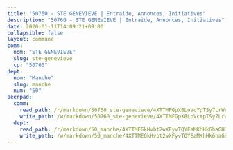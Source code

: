 ```yaml
---
title: "50760 - STE GENEVIEVE | Entraide, Annonces, Initiatives"
description: "50760 - STE GENEVIEVE | Entraide, Annonces, Initiatives"
date: 2020-01-11T14:09:21+09:00
collapsible: false
layout: commune
comm:
  nom: "STE GENEVIEVE"
  slug: ste-genevieve
  cp: "50760"
dept:
  nom: "Manche"
  slug: manche
  num: "50"
peerpad:
  comm:
    read_path: /r/markdown/50760_ste-genevieve/4XTTMFGpX8LoVcYpTSy7LrWcNaBTvZsSnYx2LFPt3RniTzPpz
    write_path: /w/markdown/50760_ste-genevieve/4XTTMFGpX8LoVcYpTSy7LrWcNaBTvZsSnYx2LFPt3RniTzPpz-K3TgUjWeBDTJo9Ygn4FfV5DhfM7eDGMqJzyH5SiGSxKmSTjnSdmxpaLmbSa8t7LVC1vnyPYX1ZZhNZ7svXDdN12cJrkXx7gHs3neLyUBEW56cHJ4XE8C1Mbrh2NBqxHaQZELqzmL
  dept:
    read_path: /r/markdown/50_manche/4XTTMEGkHvbt2wXFyvTQYEaMKhHk6haGH1SzsRNevKgBDTuXr
    write_path: /w/markdown/50_manche/4XTTMEGkHvbt2wXFyvTQYEaMKhHk6haGH1SzsRNevKgBDTuXr-K3TgUSx1rwmRRLqHcTLLdo4dVfTRKvf94KKagmUFPevWSp2f9nuc6fJF25TtLArzK8teuQ5TvuAMqW38N2MYgT18hBoXtjmKX9WuSn2vkujmSJPp3gF4gsuMmfEM8Th4Ap94heFE
---
```


